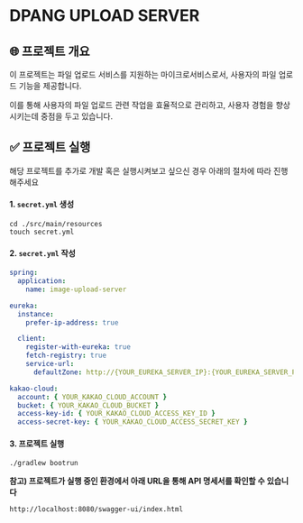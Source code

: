 # DPANG UPLOAD SERVER

## 🌐 프로젝트 개요

이 프로젝트는 파일 업로드 서비스를 지원하는 마이크로서비스로서, 사용자의 파일 업로드 기능을 제공합니다.

이를 통해 사용자의 파일 업로드 관련 작업을 효율적으로 관리하고, 사용자 경험을 향상시키는데 중점을 두고 있습니다.

## ✅ 프로젝트 실행

해당 프로젝트를 추가로 개발 혹은 실행시켜보고 싶으신 경우 아래의 절차에 따라 진행해주세요

#### 1. `secret.yml` 생성

```commandline
cd ./src/main/resources
touch secret.yml
```

#### 2. `secret.yml` 작성

```yaml
spring:
  application:
    name: image-upload-server

eureka:
  instance:
    prefer-ip-address: true

  client:
    register-with-eureka: true
    fetch-registry: true
    service-url:
      defaultZone: http://{YOUR_EUREKA_SERVER_IP}:{YOUR_EUREKA_SERVER_PORT}/eureka/

kakao-cloud:
  account: { YOUR_KAKAO_CLOUD_ACCOUNT }
  bucket: { YOUR_KAKAO_CLOUD_BUCKET }
  access-key-id: { YOUR_KAKAO_CLOUD_ACCESS_KEY_ID }
  access-secret-key: { YOUR_KAKAO_CLOUD_ACCESS_SECRET_KEY }
```

#### 3. 프로젝트 실행

```commandline
./gradlew bootrun
```

**참고) 프로젝트가 실행 중인 환경에서 아래 URL을 통해 API 명세서를 확인할 수 있습니다**

```commandline
http://localhost:8080/swagger-ui/index.html
```